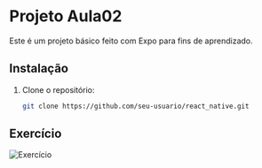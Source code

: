 # Projeto Aula02

Este é um projeto básico feito com Expo para fins de aprendizado.

## Instalação

1. Clone o repositório:
   ```bash
   git clone https://github.com/seu-usuario/react_native.git

## Exercício

![Exercício](https://exemplo.com/imagem.png)
